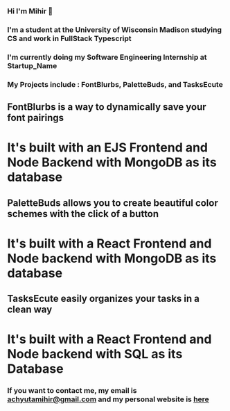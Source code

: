 ### Hi I'm Mihir 👋

### I'm a student at the University of Wisconsin Madison studying CS and work in FullStack Typescript

### I'm currently doing my Software Engineering Internship at Startup_Name

### My Projects include : FontBlurbs, PaletteBuds, and TasksEcute

## FontBlurbs is a way to dynamically save your font pairings

# It's built with an EJS Frontend and Node Backend with MongoDB as its database

## PaletteBuds allows you to create beautiful color schemes with the click of a button

# It's built with a React Frontend and Node backend with MongoDB as its database

## TasksEcute easily organizes your tasks in a clean way

# It's built with a React Frontend and Node backend with SQL as its Database

### If you want to contact me, my email is achyutamihir@gmail.com and my personal website is [here](https://mihirachyuta.netlify.app/)

<!--
**Mihir-Achyuta/Mihir-Achyuta** is a ✨ _special_ ✨ repository because its `README.md` (this file) appears on your GitHub profile.

Here are some ideas to get you started:

- 🔭 I’m currently working on ...
- 🌱 I’m currently learning ...
- 👯 I’m looking to collaborate on ...
- 🤔 I’m looking for help with ...
- 💬 Ask me about ...
- 📫 How to reach me: ...
- 😄 Pronouns: ...
- ⚡ Fun fact: ...
-->
